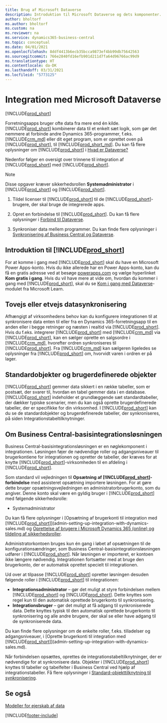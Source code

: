 ```yaml
---
title: Brug af Microsoft Dataverse
description: Introduktion til Microsoft Dataverse og dets komponenter.
author: bholtorf
ms.author: bholtorf
ms.custom: na
ms.reviewer: na
ms.service: dynamics365-business-central
ms.topic: conceptual
ms.date: 04/01/2021
ms.openlocfilehash: 8ddf4413b6ecb35bcca9873ef4bb99db75642563
ms.sourcegitcommit: 766e2840fd16efb901d211d7fa64d96766ac99d9
ms.translationtype: HT
ms.contentlocale: da-DK
ms.lasthandoff: 03/31/2021
ms.locfileid: "5773125"
---
```

# <a name="integrating-with-microsoft-dataverse"></a>Integration med Microsoft Dataverse
[!INCLUDE[prod_short](includes/cc_data_platform_banner.md)]

Forretningsapps bruger ofte data fra mere end én kilde. [!INCLUDE[prod_short](includes/cds_long_md.md)] kombinerer data til et enkelt sæt logik, som gør det nemmere at forbinde andre Dynamics 365-programmer, f.eks. [!INCLUDE[crm_md](includes/crm_md.md)] eller dit eget program, som er oprettet oven på [!INCLUDE[prod_short](includes/cds_long_md.md)], til [!INCLUDE[prod_short_md](includes/prod_short.md)]. Du kan få flere oplysninger om [!INCLUDE[prod_short](includes/cds_long_md.md)] i [Hvad er Dataverse?](/powerapps/maker/common-data-service/data-platform-intro)

Nedenfor følger en oversigt over trinnene til integration af [!INCLUDE[prod_short](includes/cds_long_md.md)] med [!INCLUDE[prod_short](includes/prod_short.md)].

> [!Note]  
> Disse opgaver kræver sikkerhedsrollen **Systemadministrator** i [!INCLUDE[prod_short](includes/cds_long_md.md)] og [!INCLUDE[prod_short](includes/prod_short.md)].  

1. Tildel licenser til [!INCLUDE[prod_short](includes/cds_long_md.md)] til de [!INCLUDE[prod_short](includes/prod_short.md)]-brugere, der skal bruge de integrerede apps.

2. Opret en forbindelse til [!INCLUDE[prod_short](includes/cds_long_md.md)]. Du kan få flere oplysninger i [Forbind til Dataverse](admin-how-to-set-up-a-dynamics-crm-connection.md).  

3. Synkroniser data mellem programmer. Du kan finde flere oplysninger i [Synkronisering af Business Central og Dataverse](admin-synchronizing-business-central-and-sales.md). 

## <a name="getting-started-with-prod_short"></a>Introduktion til [!INCLUDE[prod_short](includes/cds_long_md.md)]
For at komme i gang med [!INCLUDE[prod_short](includes/cds_long_md.md)] skal du have en Microsoft Power Apps-konto. Hvis du ikke allerede har en Power Apps-konto, kan du få en gratis adresse ved at besøge [powerapps.com](https://make.powerapps.com/?utm_source=padocs&utm_medium=linkinadoc&utm_campaign=referralsfromdoc) og vælge hyperlinket **Kom gratis i gang**. Hvis du vil have mere at vide om, hvordan du kommer i gang med [!INCLUDE[prod_short](includes/cds_long_md.md)], skal du se [Kom i gang med Dataverse](/learn/modules/get-started-with-powerapps-common-data-service/)-modulet fra Microsoft Learn.

## <a name="bi-directional-or-uni-directional-data-synchronization"></a>Tovejs eller etvejs datasynkronisering
Afhængigt af virksomhedens behov kan du konfigurere integrationen til at synkronisere data enten til eller fra en Dynamics 365-forretningsapp til en anden eller i begge retninger og næsten i realtid via [!INCLUDE[prod_short](includes/cds_long_md.md)]. Hvis du f.eks. integrerer [!INCLUDE[prod_short](includes/prod_short.md)] med [!INCLUDE[crm_md](includes/crm_md.md)] via [!INCLUDE[prod_short](includes/cds_long_md.md)], kan en sælger oprette en salgsordre i [!INCLUDE[crm_md](includes/crm_md.md)], hvorefter ordren synkroniseres til [!INCLUDE[prod_short](includes/prod_short.md)]. Fra [!INCLUDE[crm_md](includes/crm_md.md)] kan sælgeren ligeledes se oplysninger fra [!INCLUDE[prod_short](includes/prod_short.md)] om, hvorvidt varen i ordren er på lager. 

## <a name="standard-and-custom-entities"></a>Standardobjekter og brugerdefinerede objekter
[!INCLUDE[prod_short](includes/cds_long_md.md)] gemmer data sikkert i en række tabeller, som er postsæt, der svarer til, hvordan en tabel gemmer data i en database. [!INCLUDE[prod_short](includes/cds_long_md.md)] indeholder et grundlæggende sæt standardtabeller, der dækker typiske scenarier, men du kan også oprette brugerdefinerede tabeller, der er specifikke for din virksomhed. I [!INCLUDE[prod_short](includes/prod_short.md)] kan du se de standardobjekter og brugerdefinerede tabeller, der synkroniseres, på siden Integrationstabeltilknytninger.

## <a name="about-the-business-central-base-integration-solution"></a>Om Business Central-basisintegrationsløsningen

Business Central-basisintegrationsløsningen er en nøglekomponent i integrationen. Løsningen føjer de nødvendige roller og adgangsniveauer til brugerkontiene for integrationen og opretter de tabeller, der kræves for at knytte [!INCLUDE[prod_short](includes/prod_short.md)]-virksomheden til en afdeling i [!INCLUDE[prod_short](includes/cds_long_md.md)]. 

Som standard vil vejledningen til **Opsætning af [!INCLUDE[prod_short](includes/cds_long_md.md)]-forbindelse** med assisteret opsætning importere løsningen. For at gøre dette bruger opsætningsvejledningen en administratorbrugerkonto, som du angiver. Denne konto skal være en gyldig bruger i [!INCLUDE[prod_short](includes/cds_long_md.md)] med følgende sikkerhedsrolle:

* Systemadministrator  

Du kan få flere oplysninger i [Opsætning af brugerkonti til integration med [!INCLUDE[prod_short](includes/cds_long_md.md)]](admin-setting-up-integration-with-dynamics-sales.md) og [Oprettelse af brugere i Microsoft Dynamics 365 (online) og tildeling af sikkerhedsroller](/dynamics365/customer-engagement/admin/create-users-assign-online-security-roles). 

Administratorkontoen bruges kun én gang i løbet af opsætningen til de konfigurationsændringer, som Business Central-basisintegrationsløsningen udfører i [!INCLUDE[prod_short](includes/cds_long_md.md)]. Når løsningen er importeret, er kontoen ikke længere nødvendig. Integrationen fortsætter med at bruge den brugerkonto, der er automatisk oprettet specielt til integrationen.

Ud over at tilpasse [!INCLUDE[prod_short](includes/cds_long_md.md)] opretter løsningen desuden følgende roller i [!INCLUDE[prod_short](includes/cds_long_md.md)] til integrationen:

* **Integrationsadministrator** – gør det muligt at styre forbindelsen mellem [!INCLUDE[prod_short](includes/prod_short.md)] og [!INCLUDE[prod_short](includes/cds_long_md.md)]. Dette knyttes som regel kun til den automatisk oprettede brugerkonto til synkronisering.  
* **Integrationsbruger** – gør det muligt at få adgang til synkroniserede data. Dette knyttes typisk til den automatisk oprettede brugerkonto til synkronisering og alle andre brugere, der skal se eller have adgang til de synkroniserede data.

Du kan finde flere oplysninger om de enkelte roller, f.eks. tilladelser og adgangsniveauer, i [Oprette brugerkonti til integration med [!INCLUDE[prod_short](includes/cds_long_md.md)]](admin-setting-up-integration-with-dynamics-sales.md).

Når forbindelsen opsættes, oprettes de integrationstabeltilknytninger, der er nødvendige for at synkronisere data. Objekter i [!INCLUDE[prod_short](includes/cds_long_md.md)] knyttes til tabeller og tabelfelter i Business Central ved hjælp af integrationstabeller. Få flere oplysninger i [Standard-objekttilknytning til synkronisering](admin-synchronizing-business-central-and-sales.md#standard-table-mapping-for-synchronization).

## <a name="see-also"></a>Se også
[Modeller for ejerskab af data](admin-cds-company-concept.md)  
<!--needs to be removed as this is moved to dev-itpro docs[Walkthrough: Customizing an Integration with Dataverse](\dynamics365\business-central\dev-itpro\administration\administration-custom-cds-integration) -->





[!INCLUDE[footer-include](includes/footer-banner.md)]